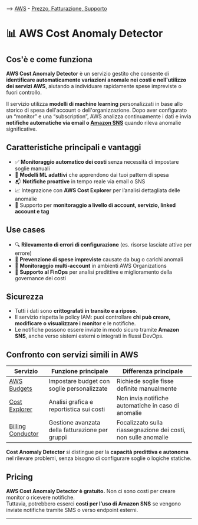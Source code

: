 --> [AWS](00-Intro/AWS.md)  -  [Prezzo, Fatturazione, Supporto](10-Prezzo-Fatturazione-Supporto/Prezzo-Fatturazione-Supporto.md)
# 📊 AWS Cost Anomaly Detector

## Cos'è e come funziona

**AWS Cost Anomaly Detector** è un servizio gestito che consente di **identificare automaticamente variazioni anomale nei costi e nell'utilizzo dei servizi AWS**, aiutando a individuare rapidamente spese impreviste o fuori controllo.

Il servizio utilizza **modelli di machine learning** personalizzati in base allo storico di spesa dell'account o dell'organizzazione. 
Dopo aver configurato un “monitor” e una “subscription”, AWS analizza continuamente i dati e invia **notifiche automatiche via email o [Amazon SNS](05-Development-Messaging-Deploying/Amazon-SNS.md)** quando rileva anomalie significative.

## Caratteristiche principali e vantaggi

- ✅ **Monitoraggio automatico dei costi** senza necessità di impostare soglie manuali
- 🤖 **Modelli ML adattivi** che apprendono dai tuoi pattern di spesa
- 📬 **Notifiche proattive** in tempo reale via email o SNS
- 📈 Integrazione con **AWS Cost Explorer** per l’analisi dettagliata delle anomalie
- 🔄 Supporto per **monitoraggio a livello di account, servizio, linked account e tag**

## Use cases

- 🔍 **Rilevamento di errori di configurazione** (es. risorse lasciate attive per errore)
- 🛑 **Prevenzione di spese impreviste** causate da bug o carichi anomali
- 🧾 **Monitoraggio multi-account** in ambienti AWS Organizations
- 🧠 **Supporto al FinOps** per analisi predittive e miglioramento della governance dei costi

## Sicurezza

- Tutti i dati sono **crittografati in transito e a riposo**.
- Il servizio rispetta le policy IAM: puoi controllare **chi può creare, modificare o visualizzare i monitor** e le notifiche.
- Le notifiche possono essere inviate in modo sicuro tramite **Amazon SNS**, anche verso sistemi esterni o integrati in flussi DevOps.

## Confronto con servizi simili in AWS

| Servizio                      | Funzione principale                                      | Differenza principale                                          |
|------------------------------|----------------------------------------------------------|----------------------------------------------------------------|
| [AWS Budgets](10-Prezzo-Fatturazione-Supporto/AWS-Budgets.md)               | Impostare budget con soglie personalizzate               | Richiede soglie fisse definite manualmente                    |
| [Cost Explorer](10-Prezzo-Fatturazione-Supporto/AWS-Cost-Explorer.md)       | Analisi grafica e reportistica sui costi                 | Non invia notifiche automatiche in caso di anomalie           |
| [Billing Conductor](10-Prezzo-Fatturazione-Supporto/Billing-Conductor.md)   | Gestione avanzata della fatturazione per gruppi          | Focalizzato sulla riassegnazione dei costi, non sulle anomalie |

**Cost Anomaly Detector** si distingue per la **capacità predittiva e autonoma** nel rilevare problemi, senza bisogno di configurare soglie o logiche statiche.

## Pricing

**AWS Cost Anomaly Detector è gratuito.** Non ci sono costi per creare monitor o ricevere notifiche.  
Tuttavia, potrebbero esserci **costi per l’uso di Amazon SNS** se vengono inviate notifiche tramite SMS o verso endpoint esterni.

---
